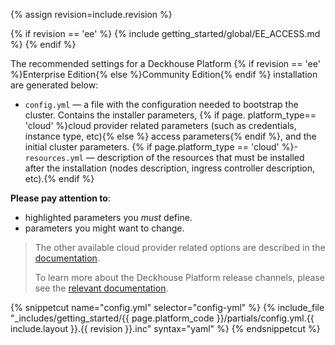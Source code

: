 {% assign revision=include.revision %}

{% if revision == 'ee' %}
{% include getting_started/global/EE_ACCESS.md %}
{% endif %}

The recommended settings for a Deckhouse Platform {% if revision == 'ee' %}Enterprise Edition{% else %}Community Edition{% endif %} installation are generated below:
- `config.yml` — a file with the configuration needed to bootstrap the cluster. Contains the installer parameters, {% if page. platform_type== 'cloud' %}cloud provider related parameters (such as credentials, instance type, etc){% else %} access parameters{% endif %}, and the initial cluster parameters.
{% if page.platform_type == 'cloud' %}- `resources.yml` — description of the resources that must be installed after the installation (nodes description, ingress controller description, etc).{% endif %}

**Please pay attention to**:
- <span class="mustChange">highlighted</span> parameters you *must* define.
- <span class="mightChange">parameters</span> you might want to change.

> The other available cloud provider related options are described in the [documentation](https://deckhouse.io/en/documentation/v1/kubernetes.html).
>
> To learn more about the Deckhouse Platform release channels, please see the [relevant documentation](/en/documentation/v1/deckhouse-release-channels.html).

{% snippetcut name="config.yml" selector="config-yml" %}
{% include_file "_includes/getting_started/{{ page.platform_code }}/partials/config.yml.{{ include.layout }}.{{ revision }}.inc" syntax="yaml" %}
{% endsnippetcut %}
